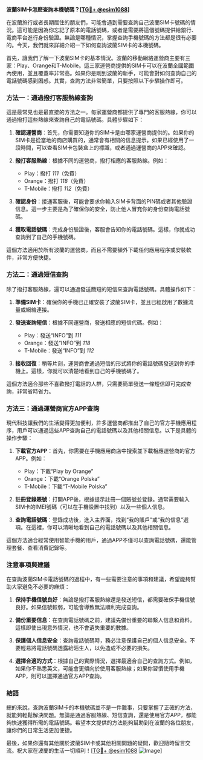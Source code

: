 **波蘭SIM卡怎麽查詢本機號碼？[[TG💪+ @esim1088](https://t.me/s/esim1088)]**

在波蘭旅行或者長期居住的朋友們，可能會遇到需要查詢自己波蘭SIM卡號碼的情況。這可能是因為你忘記了原本的電話號碼，或者是需要將這個號碼提供給銀行、電商平台進行身份驗證。無論是哪種情況，掌握查詢手機號碼的方法都是很有必要的。今天，我們就來詳細介紹一下如何查詢波蘭SIM卡的本機號碼。

首先，讓我們了解一下波蘭SIM卡的基本情況。波蘭的移動網絡運營商主要有三家：Play、Orange和T-Mobile。這三家運營商提供的SIM卡可以在波蘭全國範圍內使用，並且覆蓋率非常高。如果你是剛到波蘭的新手，可能會對如何查詢自己的電話號碼感到困惑。其實，查詢方法非常簡單，只要按照以下步驟操作即可。

### 方法一：通過撥打客服熱線查詢

這是最常見也是最直接的方法之一。每家運營商都提供了專門的客服熱線，你可以通過撥打這些熱線來查詢自己的電話號碼。具體步驟如下：

1. **確認運營商**：首先，你需要知道你的SIM卡是由哪家運營商提供的。如果你的SIM卡是從當地的商店購買的，通常會有相關的信息提示。如果已經使用了一段時間，可以查看SIM卡包裝盒上的標識，或者通過運營商的APP來確認。

2. **撥打客服熱線**：根據不同的運營商，撥打相應的客服熱線。例如：
   - Play：撥打 *111*（免費）
   - Orange：撥打 *118*（免費）
   - T-Mobile：撥打 *112*（免費）

3. **確認身份**：接通客服後，可能會要求你輸入SIM卡背面的PIN碼或者其他驗證信息。這一步主要是為了確保你的安全，防止他人冒充你的身份查詢電話號碼。

4. **獲取電話號碼**：完成身份驗證後，客服會告知你的電話號碼。這樣，你就成功查詢到了自己的手機號碼。

這個方法適用於所有波蘭的運營商，而且不需要額外下載任何應用程序或安裝軟件，非常方便快捷。

### 方法二：通過短信查詢

除了撥打客服熱線，還可以通過發送簡短的短信來查詢電話號碼。具體操作如下：

1. **準備SIM卡**：確保你的手機已正確安裝了波蘭SIM卡，並且已經啟用了數據流量或網絡連接。

2. **發送查詢短信**：根據不同運營商，發送相應的短信代碼。例如：
   - Play：發送“INFO”到 *111*
   - Orange：發送“INFO”到 *118*
   - T-Mobile：發送“INFO”到 *112*

3. **接收回復**：稍等片刻，運營商會通過短信的形式將你的電話號碼發送到你的手機上。這樣，你就可以清楚地看到自己的手機號碼了。

這個方法適合那些不喜歡撥打電話的人群，只需要簡單發送一條短信即可完成查詢，非常省時省力。

### 方法三：通過運營商官方APP查詢

現代科技讓我們的生活變得更加便利，許多運營商都推出了自己的官方手機應用程序，用戶可以通過這些APP查詢自己的電話號碼以及其他相關信息。以下是具體的操作步驟：

1. **下載官方APP**：首先，你需要在手機應用商店中搜索並下載相應運營商的官方APP。例如：
   - Play：下載“Play by Orange”
   - Orange：下載“Orange Polska”
   - T-Mobile：下載“T-Mobile Polska”

2. **註冊登錄賬號**：打開APP後，根據提示註冊一個賬號並登錄。通常需要輸入SIM卡的IMEI號碼（可以在手機設置中找到）以及一些個人信息。

3. **查詢電話號碼**：登錄成功後，進入主界面，找到“我的賬戶”或“我的信息”選項。在這裡，你可以清晰地看到自己的電話號碼以及其他相關信息。

這個方法適合經常使用智能手機的用戶，通過APP不僅可以查詢電話號碼，還能管理套餐、查看消費記錄等。

### 注意事項與建議

在查詢波蘭SIM卡電話號碼的過程中，有一些需要注意的事項和建議，希望能夠幫助大家避免不必要的麻煩：

1. **保持手機信號良好**：無論是撥打客服熱線還是發送短信，都需要確保手機信號良好。如果信號較弱，可能會導致無法順利完成查詢。

2. **備份重要信息**：在查詢電話號碼之前，建議先備份重要的聯繫人信息和資料。這樣即使出現意外情況，也不會遺失重要的數據。

3. **保護個人信息安全**：查詢電話號碼時，務必注意保護自己的個人信息安全。不要輕易將電話號碼透露給陌生人，以免造成不必要的損失。

4. **選擇合適的方式**：根據自己的實際情況，選擇最適合自己的查詢方式。例如，如果你不熟悉英文，可能會更傾向於使用客服熱線；如果你習慣使用手機APP，則可以選擇通過官方APP查詢。

### 結語

總的來說，查詢波蘭SIM卡的本機號碼並不是一件難事，只要掌握了正確的方法，就能夠輕鬆解決問題。無論是通過客服熱線、短信查詢，還是使用官方APP，都能夠快速獲得所需的電話號碼。希望本文提供的方法能夠幫助到在波蘭的各位朋友，讓你們的日常生活更加便捷。

最後，如果你還有其他關於波蘭SIM卡或其他相關問題的疑問，歡迎隨時留言交流。祝大家在波蘭的生活一切順利！[[TG💪+ @esim1088](https://t.me/s/esim1088) ![Image](https://i.postimg.cc/4NQfJmqS/Snipaste-2025-05-13-00-14-12.png)]